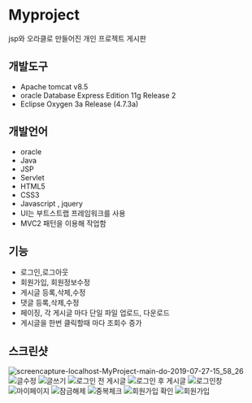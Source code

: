 # Myproject
jsp와 오라클로 만들어진 개인 프로젝트 게시판
## 개발도구
- Apache tomcat v8.5
- oracle Database Express Edition 11g Release 2
- Eclipse Oxygen 3a Release (4.7.3a)
## 개발언어
- oracle
- Java
- JSP
- Servlet
- HTML5
- CSS3
- Javascript , jquery
- UI는 부트스트랩 프레임워크를 사용
- MVC2 패턴을 이용해 작업함
## 기능
- 로그인,로그아웃
- 회원가입, 회원정보수정
- 게시글 등록,삭제,수정
- 댓글 등록,삭제,수정
- 페이징, 각 게시글 마다 단일 파일 업로드, 다운로드
- 게시글을 한번 클릭할때 마다 조회수 증가 

## 스크린샷

![screencapture-localhost-MyProject-main-do-2019-07-27-15_58_26](https://user-images.githubusercontent.com/41179431/61991283-0efd4c00-b089-11e9-9c24-e26a54e44824.png)
![글수정](https://user-images.githubusercontent.com/41179431/61991284-0efd4c00-b089-11e9-99ec-a965fb0f84aa.png)
![글쓰기](https://user-images.githubusercontent.com/41179431/61991285-0f95e280-b089-11e9-9351-de89adccd62c.png)
![로그인 전 게시글](https://user-images.githubusercontent.com/41179431/61991286-0f95e280-b089-11e9-88b1-81c4f90a9591.png)
![로그인 후 게시글](https://user-images.githubusercontent.com/41179431/61991287-0f95e280-b089-11e9-9c3a-736e4ede9160.png)
![로그인창](https://user-images.githubusercontent.com/41179431/61991288-102e7900-b089-11e9-88c0-20dee08deffd.png)
![마이페이지](https://user-images.githubusercontent.com/41179431/61991289-102e7900-b089-11e9-946a-6b4e49e2fe34.png)
![잠금해제](https://user-images.githubusercontent.com/41179431/61991290-10c70f80-b089-11e9-940c-f69320db4736.png)
![중복체크](https://user-images.githubusercontent.com/41179431/61991291-10c70f80-b089-11e9-8a75-ad3033cf661a.png)
![회원가입 확인](https://user-images.githubusercontent.com/41179431/61991292-10c70f80-b089-11e9-9600-9990ebe8b33f.png)
![회원가입](https://user-images.githubusercontent.com/41179431/61991293-115fa600-b089-11e9-82b7-2eb4af92f809.png)
